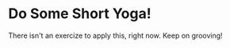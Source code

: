 # Do Some Short Yoga! 
There isn't an exercize to apply this, right now. Keep on grooving! 
<!-- Head [here](http://datahub.berkeley.edu/hub/user-redirect/git-pull?repo=https://github.com/UCB-MIDS/w241&branch=master&urlpath=rstudio) and navigate to `week_03>applying_the_null_hypothesis.Rmd` to work on an exercise. -->
